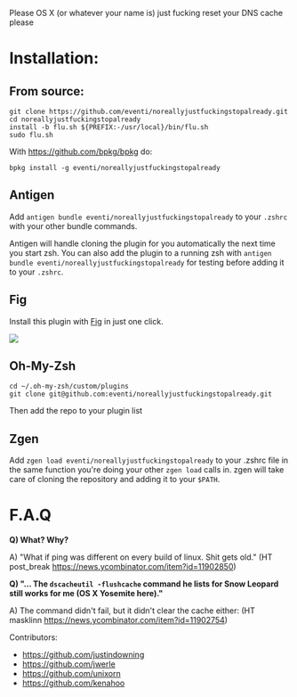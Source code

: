 Please OS X (or whatever your name is) just fucking reset your DNS cache please

Installation:
=====
From source:
-----
    git clone https://github.com/eventi/noreallyjustfuckingstopalready.git
    cd noreallyjustfuckingstopalready
    install -b flu.sh ${PREFIX:-/usr/local}/bin/flu.sh
    sudo flu.sh

With https://github.com/bpkg/bpkg do:

`bpkg install -g eventi/noreallyjustfuckingstopalready`

Antigen
-----
Add `antigen bundle eventi/noreallyjustfuckingstopalready` to your `.zshrc` with your other bundle commands.

Antigen will handle cloning the plugin for you automatically the next time you start zsh. You can also add the plugin to a running zsh with `antigen bundle eventi/noreallyjustfuckingstopalready` for testing before adding it to your `.zshrc`.

Fig
-----

Install this plugin with [Fig](https://fig.io) in just one click.

<a href="https://fig.io/plugins/other/noreallyjustfuckingstopalready_eventi" target="_blank"><img src="https://fig.io/badges/install-with-fig.svg" /></a>


Oh-My-Zsh
-----
    cd ~/.oh-my-zsh/custom/plugins
    git clone git@github.com:eventi/noreallyjustfuckingstopalready.git

Then add the repo to your plugin list

Zgen
-----
Add `zgen load eventi/noreallyjustfuckingstopalready` to your .zshrc file in the same function you're doing your other `zgen load` calls in. zgen will take care of cloning the repository and adding it to your `$PATH`.

F.A.Q
=====
**Q) What? Why?**

A) "What if ping was different on every build of linux. Shit gets old."
 (HT post_break https://news.ycombinator.com/item?id=11902850)

**Q) "... The `dscacheutil -flushcache` command he lists for Snow Leopard still works for me (OS X Yosemite here)."**

A) The command didn't fail, but it didn't clear the cache either: (HT masklinn https://news.ycombinator.com/item?id=11902754)


Contributors:

* https://github.com/justindowning
* https://github.com/jwerle
* https://github.com/unixorn
* https://github.com/kenahoo
